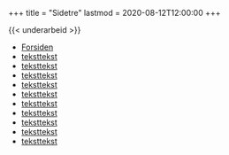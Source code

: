 +++
title = "Sidetre"
lastmod = 2020-08-12T12:00:00
+++

{{< underarbeid >}}

- [Forsiden](../index)
- [teksttekst](../teksttekst)
- [teksttekst](../teksttekst)
- [teksttekst](../teksttekst)
- [teksttekst](../teksttekst)
- [teksttekst](../teksttekst)
- [teksttekst](../teksttekst)
- [teksttekst](../teksttekst)
- [teksttekst](../teksttekst)
- [teksttekst](../teksttekst)
- [teksttekst](../teksttekst)
